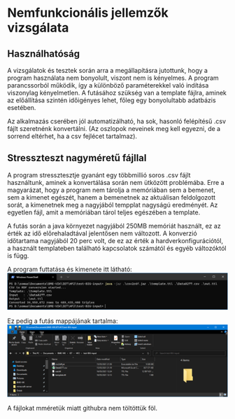 # Nemfunkcionális jellemzők vizsgálata

## Használhatóság

A vizsgálatok és tesztek során arra a megállapításra jutottunk, hogy a program használata nem bonyolult, viszont nem is kényelmes. A program parancssorból működik, így a különböző paraméterekkel való indítása viszonylag kényelmetlen. A futásához szükség van a template fájlra, aminek az előállítása szintén időigényes lehet, főleg egy bonyolultabb adatbázis esetében.

Az alkalmazás cserében jól automatizálható, ha sok, hasonló felépítésű .csv fájlt szeretnénk konvertálni. (Az oszlopok neveinek meg kell egyezni, de a sorrend eltérhet, ha a csv fejlécet tartalmaz).

## Stresszteszt nagyméretű fájllal

A program stressztesztje gyanánt egy többmillió soros .csv fájlt használtunk, aminek a konvertálása során nem ütközött problémába. Erre a magyarázat, hogy a program nem tárolja a memóriában sem a bemenet, sem a kimenet egészét, hanem a bemenetnek az aktuálisan feldolgozott sorát, a kimenetnek meg a nagyjából tempplat nagyságú eredményét. Az egyetlen fájl, amit a memóriában tárol teljes egészében a template.

A futás során a java környezet nagyjából 250MB memóriát használt, ez az érték az idő előrehaladtával jelentősen nem változott. A konverzió időtartama nagyjából 20 perc volt, de ez az érték a hardverkonfigurációtól, a használt templateben található kapcsolatok számától és egyéb változóktól is függ. 

A program futtatása és kimenete itt látható:
![](nonfunctional-img/big-input-file-run.png)

Ez pedig a futás mappájának tartalma:
![](nonfunctional-img/big-input-file-files.png)

A fájlokat mméretük miatt githubra nem töltöttük föl.